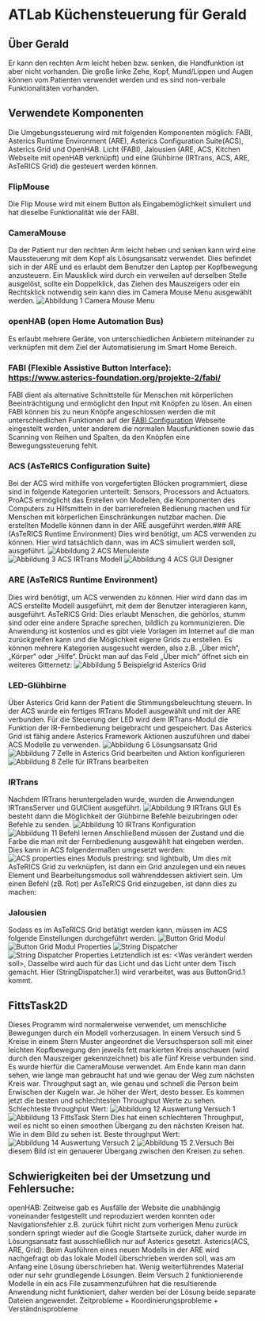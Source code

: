# ATLab Küchensteuerung für Gerald

## Über Gerald
Er kann den rechten Arm leicht heben bzw. senken, die Handfunktion ist aber nicht vorhanden. Die große linke Zehe, Kopf, Mund/Lippen und Augen können vom Patienten verwendet werden und es sind non-verbale Funktionalitäten vorhanden.
## Verwendete Komponenten
Die Umgebungssteuerung wird mit folgenden Komponenten möglich: FABI, Asterics Runtime Environment (ARE), Asterics Configuration Suite(ACS), Asterics Grid  und OpenHAB.
Licht (FABI), Jalousien (ARE, ACS, Kitchen Webseite mit openHAB verknüpft) und eine Glühbirne (IRTrans, ACS, ARE, AsTeRICS Grid) die gesteuert werden können.
### FlipMouse
Die Flip Mouse wird mit einem Button als Eingabemöglichkeit simuliert und hat dieselbe Funktionalität wie der FABI.
### CameraMouse
Da der Patient nur den rechten Arm leicht heben und senken kann wird eine Maussteuerung mit dem Kopf als Lösungsansatz verwendet.  Dies befindet sich in der ARE und es erlaubt dem Benutzer den Laptop per Kopfbewegung anzusteuern. Ein Mausklick wird durch ein verweilen auf derselben Stelle ausgelöst, sollte ein Doppelklick, das Ziehen des Mauszeigers oder ein Rechtsklick notwendig sein kann dies im Camera Mouse Menu ausgewählt werden.
![Abbildung 1 Camera Mouse Menu](img/cameraMouse.png)
### openHAB (open Home Automation Bus)
Es erlaubt mehrere Geräte, von unterschiedlichen Anbietern miteinander zu verknüpfen mit dem Ziel der Automatisierung im Smart Home Bereich.
### FABI (Flexible Assistive Button Interface): https://www.asterics-foundation.org/projekte-2/fabi/
FABI dient als alternative Schnittstelle für Menschen mit körperlichen Beeinträchtigung und ermöglicht den Input mit Knöpfen zu lösen. An einen FABI können bis zu neun Knöpfe angeschlossen werden die mit unterschiedlichen Funktionen auf der [FABI Configuration](https://fabi.asterics.eu/index_fabi.htm) Webseite eingestellt werden, unter anderem die normalen Mausfunktionen sowie das Scanning von Reihen und Spalten, da den Knöpfen eine Bewegungssteuerung fehlt.
### ACS (AsTeRICS Configuration Suite)
Bei der ACS wird mithilfe von vorgefertigten Blöcken programmiert, diese sind in folgende Kategorien unterteilt: Sensors, Processors and Actuators.  ProACS ermöglicht das Erstellen von Modellen, die Komponenten des Computers zu Hilfsmitteln in der barrierefreien Bedienung machen und für Menschen mit körperlichen Einschränkungen nutzbar machen. Die erstellten Modelle können dann in der ARE ausgeführt werden.### ARE (AsTeRICS Runtime Environment)
Dies wird benötigt, um ACS verwenden zu können. Hier wird tatsächlich dann, was im ACS simuliert werden soll, ausgeführt.
![Abbildung 2 ACS Menuleiste](img/menuLeisteACS.png)
![Abbildung 3 ACS IRTrans Modell](img/IRTransModell.png)
![Abbildung 4 ACS GUI Designer](img/ACSGui.png)
### ARE (AsTeRICS Runtime Environment)
Dies wird benötigt, um ACS verwenden zu können. Hier wird dann das im ACS erstellte Modell ausgeführt, mit dem der Benutzer interagieren kann, ausgeführt.
AsTeRICS Grid:
Dies erlaubt Menschen, die gehörlos, stumm sind oder eine andere Sprache sprechen, bildlich zu kommunizieren. Die Anwendung ist kostenlos und es gibt viele Vorlagen im Internet auf die man zurückgreifen kann und die Möglichkeit eigene Grids zu erstellen. Es können mehrere Kategorien ausgesucht werden, also z.B. „Über mich“, „Körper“ oder „Hilfe“. Drückt man auf das Feld „Über mich“ öffnet sich ein weiteres Gitternetz:
![Abbildung 5 Beispielgrid Asterics Grid](img/BspGrid.png)
### LED-Glühbirne
Über Asterics Grid kann der Patient die Stimmungsbeleuchtung steuern. In der ACS wurde ein fertiges IRTrans Modell ausgewählt und mit der ARE verbunden. Für die Steuerung der LED  wird dem IRTrans-Modul die Funktion der IR-Fernbedienung beigebracht und gespeichert. Das Asterics Grid ist fähig andere Asterics Framework Aktionen auszuführen und dabei ACS Modelle zu verwenden.
![Abbildung 6 Lösungsansatz Grid](img/LösungGrid.png)
![Abbildung 7 Zelle in Asterics Grid bearbeiten und Aktion konfigurieren](img/AstericsConfig.png)
![Abbildung 8 Zelle für IRTrans bearbeiten](img/ZelleIR.png)
### IRTrans
Nachdem IRTrans heruntergeladen wurde, wurden die Anwendungen IRTransServer und GUIClient ausgeführt.
![Abbildung 9 IRTrans GUI](img/IRGui.png)
Es besteht dann die Möglichkeit der Glühbirne Befehle beizubringen oder Befehle zu senden.
![Abbildung 10 IRTrans Konfiguration](img/IRConfig.png)
![Abbildung 11 Befehl lernen](img/BefehlLernen.png)
Anschließend müssen der Zustand und die Farbe die man mit der Fernbedienung ausgewählt hat eingeben werden.
Dies kann in ACS folgendermaßen umgesetzt werden:
![ACS properties eines Moduls](img/ACSZelle.png)
prestring: snd lightbulb,
Um dies mit AsTeRICS Grid zu verknüpfen, ist dann ein Grid anzulegen und ein neues Element und Bearbeitungsmodus soll währenddessen aktiviert sein. Um einen Befehl (zB. Rot) per AsTeRICS Grid einzugeben, ist dann dies zu machen:
### Jalousien
Sodass es im AsTeRICS Grid betätigt werden kann, müssen im ACS folgende Einstellungen durchgeführt werden.
![Button Grid Modul](img/ModulButt.png) ![Button Grid Modul Properties](img/ModulButtProp.png)
![String Dispatcher](img/StringDispatch.png) ![String Dispatcher Properties](img/StringDispatchProp.png)
Letztendlich ist es: <Was verändert werden soll>_<GF>_<Wo>,  <Zustand>
Dasselbe wird auch für das Licht und das Licht unter dem Tisch gemacht. Hier (StringDispatcher.1) wird verarbeitet, was aus ButtonGrid.1 kommt.
## FittsTask2D
Dieses Programm wird normalerweise verwendet, um menschliche Bewegungen durch ein Modell vorherzusagen. In einem Versuch sind 5 Kreise in einem Stern Muster angeordnet die Versuchsperson soll mit einer leichten Kopfbewegung den jeweils fett markierten Kreis anschauen (wird durch den Mauszeiger gekennzeichnet) bis alle fünf Kreise verbunden sind. Es wurde hierfür die CameraMouse verwendet. Am Ende kann man dann sehen, wie lange man gebraucht hat und wie genau der Weg zum nächsten Kreis war. Throughput sagt an, wie genau und schnell die Person beim Erwischen der Kugeln war. Je höher der Wert, desto besser. Es kommen jetzt die besten und schlechtesten Throughput Werte zu sehen.
Schlechteste throughput Wert:
![Abbildung 12 Auswertung Versuch 1](img/Auswertung1.png)
![Abbildung 13 FittsTask Stern](img/FittsStern.png)
Dies hat einen schlechteren Throughput, weil es nicht so einen smoothen Übergang zu den nächsten Kreisen hat. Wie in dem Bild zu sehen ist.
Beste throughput Wert:
![Abbildung 14 Auswertung Versuch 2](img/Auswertung2.png)
![Abbildung 15 2.Versuch](img/V2.png)
Bei diesem Bild ist ein genauerer Übergang zwischen den Kreisen zu sehen.
## Schwierigkeiten bei der Umsetzung und Fehlersuche:
openHAB: Zeitweise gab es Ausfälle der Website die unabhängig voneinander festgestellt und reproduziert werden konnten oder Navigationsfehler z.B. zurück führt nicht zum vorherigen Menu zurück sondern springt wieder auf die Google Startseite zurück, daher wurde im Lösungsansatz fast ausschließlich nur auf Asterics gesetzt.
Asterics(ACS, ARE, Grid): Beim Ausführen eines neuen Modells in der ARE wird nachgefragt ob das lokale Modell überschrieben werden soll, was am Anfang eine Lösung überschrieben hat. Wenig weiterführendes Material oder nur sehr grundlegende Lösungen. Beim Versuch 2 funktionierende Modelle in ein acs File zusammenzuführen hat die resultierende Anwendung nicht funktioniert, daher werden bei der Lösung beide separate Dateien angewendet.
Zeitprobleme + Koordinierungsprobleme + Verständnisprobleme
